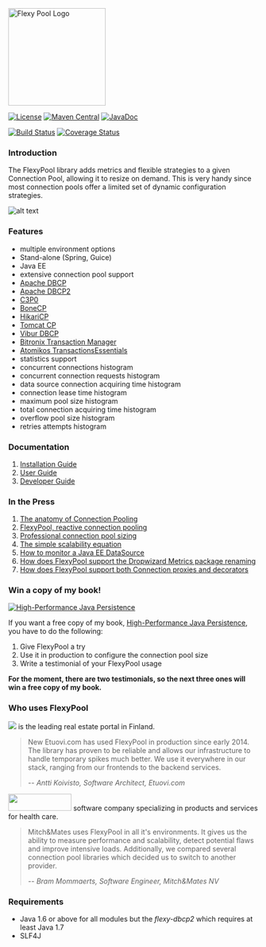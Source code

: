 <img src="https://raw.githubusercontent.com/wiki/vladmihalcea/flexy-pool/image/FlexyPoolLogo.jpg" alt="Flexy Pool Logo" height="196">

[![License](https://img.shields.io/github/license/vladmihalcea/flexy-pool.svg)](https://raw.githubusercontent.com/vladmihalcea/flexy-pool/master/LICENSE)
[![Maven Central](https://img.shields.io/maven-central/v/com.vladmihalcea.flexy-pool/flexy-pool-parent.svg)](https://maven-badges.herokuapp.com/maven-central/com.vladmihalcea.flexy-pool/flexy-pool-parent)
[![JavaDoc](https://javadoc-emblem.rhcloud.com/doc/com.vladmihalcea.flexy-pool/flexy-pool-core/badge.svg?color=blue)](http://www.javadoc.io/doc/com.vladmihalcea.flexy-pool/flexy-pool-core)

[![Build Status](https://travis-ci.org/vladmihalcea/flexy-pool.svg)](https://travis-ci.org/vladmihalcea/flexy-pool)
[![Coverage Status](https://coveralls.io/repos/vladmihalcea/flexy-pool/badge.svg?branch=master)](https://coveralls.io/r/vladmihalcea/flexy-pool?branch=master)

### Introduction

The FlexyPool library adds metrics and flexible strategies to a given Connection Pool, allowing it to resize on demand.
This is very handy since most connection pools offer a limited set of dynamic configuration strategies.

![alt text](https://raw.githubusercontent.com/wiki/vladmihalcea/flexy-pool/image/architecture/FlexyPoolArchitecture.png  "Flexy Pool Architecture")

### Features 

* multiple environment options
 * Stand-alone (Spring, Guice)
 * Java EE
* extensive connection pool support
 * [Apache DBCP](http://commons.apache.org/proper/commons-dbcp/)
 * [Apache DBCP2](http://commons.apache.org/proper/commons-dbcp/)
 * [C3P0](http://www.mchange.com/projects/c3p0/)
 * [BoneCP](http://jolbox.com/)
 * [HikariCP](http://brettwooldridge.github.io/HikariCP/)
 * [Tomcat CP](http://tomcat.apache.org/tomcat-7.0-doc/jdbc-pool.html)
 * [Vibur DBCP](http://www.vibur.org/)
 * [Bitronix Transaction Manager](https://github.com/bitronix/btm)
 * [Atomikos TransactionsEssentials](http://www.atomikos.com/Main/TransactionsEssentials)
* statistics support
 * concurrent connections histogram
 * concurrent connection requests histogram
 * data source connection acquiring time histogram
 * connection lease time histogram
 * maximum pool size histogram
 * total connection acquiring time histogram
 * overflow pool size histogram
 * retries attempts histogram

### Documentation 

1. [Installation Guide](https://github.com/vladmihalcea/flexy-pool/wiki/Installation-Guide)
2. [User Guide](https://github.com/vladmihalcea/flexy-pool/wiki/User-Guide)
3. [Developer Guide](https://github.com/vladmihalcea/flexy-pool/wiki/Developer-Guide)

### In the Press

1. [The anatomy of Connection Pooling](http://vladmihalcea.com/2014/04/17/the-anatomy-of-connection-pooling)
2. [FlexyPool, reactive connection pooling](http://vladmihalcea.com/2014/04/25/flexy-pool-reactive-connection-pooling)
3. [Professional connection pool sizing](http://vladmihalcea.com/2014/04/30/professional-connection-pool-sizing)
4. [The simple scalability equation](http://vladmihalcea.com/2014/05/20/the-simple-scalability-equation)
5. [How to monitor a Java EE DataSource](http://vladmihalcea.com/2015/06/18/how-to-monitor-a-java-ee-datasource/)
6. [How does FlexyPool support the Dropwizard Metrics package renaming](http://vladmihalcea.com/2015/07/02/how-does-flexypool-support-the-dropwizard-metrics-package-renaming/)
7. [How does FlexyPool support both Connection proxies and decorators](http://vladmihalcea.com/2015/08/25/how-does-flexypool-support-both-connection-proxies-and-decorators/)

### Win a copy of my book! 

<a href="https://leanpub.com/high-performance-java-persistence">
<img src="https://vladmihalcea.files.wordpress.com/2015/11/hpjp_small.jpg" alt="High-Performance Java Persistence">
</a>

If you want a free copy of my book, [High-Performance Java Persistence](https://leanpub.com/high-performance-java-persistence), you have to do the following:

1. Give FlexyPool a try
2. Use it in production to configure the connection pool size
3. Write a testimonial of your FlexyPool usage

**For the moment, there are two testimonials, so the next three ones will win a free copy of my book.**

### Who uses FlexyPool

<a href="http://www.etuovi.com/"><img src="http://avain.etuovi.com/media/layout/images/etuovi-logo.gif"/></a> is the leading real estate portal in Finland.

> New Etuovi.com has used FlexyPool in production since early 2014. 
> The library has proven to be reliable and allows our infrastructure to handle temporary spikes much better. 
> We use it everywhere in our stack, ranging from our frontends to the backend services.
>
> -- <cite>Antti Koivisto, Software Architect, Etuovi.com</cite>

<a href="http://www.mitchandmates.com/"><img src="http://www.mitchandmates.com/uploads/images/logo_mitchandmates.png" height="34" width="127"/></a> software company specializing in products and services for health care.

> Mitch&Mates uses FlexyPool in all it's environments. It gives us the ability to measure performance and scalability, detect potential flaws and improve intensive loads.
> Additionally, we compared several connection pool libraries which decided us to switch to another provider.
>
> -- <cite>Bram Mommaerts, Software Engineer, Mitch&Mates NV</cite>

### Requirements

* Java 1.6 or above for all modules but the *flexy-dbcp2* which requires at least Java 1.7
* SLF4J
